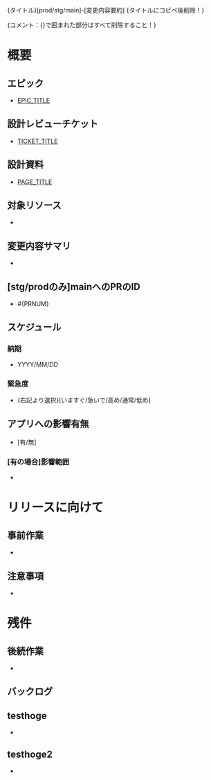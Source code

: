 {タイトル}[prod/stg/main]-[変更内容要約]
{タイトルにコピペ後削除！}

{コメント：{}で囲まれた部分はすべて削除すること！}

# 概要
## エピック
- [EPIC_TITLE](EPIC_URL)

## 設計レビューチケット
- [TICKET_TITLE](TICKET_URL)

## 設計資料
- [PAGE_TITLE](PAGE_URL)

## 対象リソース
- 

## 変更内容サマリ
- 

## [stg/prodのみ]mainへのPRのID
- #{PRNUM}

## スケジュール
### 納期
- YYYY/MM/DD

### 緊急度
- {右記より選択}[いますぐ/急いで/高め/通常/低め]

## アプリへの影響有無
- [有/無]

### [有の場合]影響範囲
- 

# リリースに向けて
## 事前作業
- 

## 注意事項
- 

# 残件
## 後続作業
- 

## バックログ

## testhoge
-

## testhoge2
-